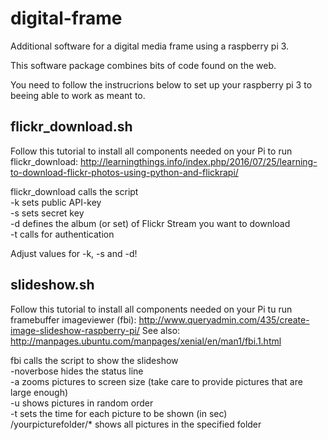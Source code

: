 # digital-frame
Additional software for a digital media frame using a raspberry pi 3.

This software package combines bits of code found on the web.

You need to follow the instrucrions below to set up your raspberry pi 3 to beeing able to work as meant to.


## flickr_download.sh

Follow this tutorial to install all components needed on your Pi to run flickr_download: http://learningthings.info/index.php/2016/07/25/learning-to-download-flickr-photos-using-python-and-flickrapi/

flickr_download calls the script  
-k <api key> sets public API-key  
-s <api secret> sets secret key  
-d <set id> defines the album (or set) of Flickr Stream you want to download  
-t calls for authentication  

Adjust values for -k, -s and -d!

## slideshow.sh

Follow this tutorial to install all components needed on your Pi tu run framebuffer imageviewer (fbi):
http://www.queryadmin.com/435/create-image-slideshow-raspberry-pi/
See also: http://manpages.ubuntu.com/manpages/xenial/en/man1/fbi.1.html

fbi calls the script to show the slideshow  
-noverbose hides the status line  
-a zooms pictures to screen size (take care to provide pictures that are large enough)  
-u shows pictures in random order  
-t sets the time for each picture to be shown (in sec)  
/yourpicturefolder/* shows all pictures in the specified folder  
